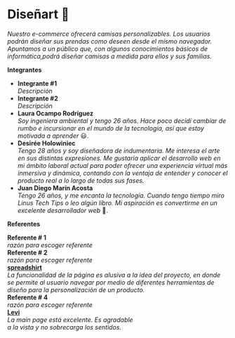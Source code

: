 # Diseñart :shirt:

_Nuestro e-commerce ofrecerá camisas personalizables. Los usuarios podrán diseñar sus prendas como deseen desde el mismo navegador. Apuntamos a un público que, con algunos conocimientos básicos de informática,podrá diseñar camisas a medida para ellos y sus familias._

**Integrantes**

- **Integrante #1**  
  _Descripción_
- **Integrante #2**  
  _Descripción_
- **Laura Ocampo Rodríguez**  
  _Soy ingeniera ambiental y tengo 26 años. Hace poco decidí cambiar de rumbo e incursionar en el mundo de la tecnología, así que estoy motivada a aprender_ :smiley:.
- **Desirée Holowiniec**  
  _Tengo 28 años y soy diseñadora de indumentaria. Me interesa el arte en sus distintas expresiones. Me gustaría aplicar el desarrollo web en mi ámbito laboral actual para poder ofrecer una experiencia virtual más inmersiva y dinámica, contando con la ventaja de entender y conocer el producto real a lo largo de todas sus fases._ 
- **Juan Diego Marín Acosta**  
  _Tengo 26 años, y me encanta la tecnología. Cuando tengo tiempo miro Linus Tech Tips o leo algún libro. Mi aspiración es convertirme en un excelente desarrollador web_ :mechanical_arm:.

**Referentes**

**Referente # 1**  
_razón para escoger referente_  
**Referente # 2**  
_razón para escoger referente_  
[**spreadshirt**](https://www.spreadshirt.es/)  
_La funcionalidad de la página es alusiva a la idea del proyecto, en donde se permite al usuario navegar por medio de diferentes herramientas de diseño para la personalización de un producto._  
**Referente # 4**  
_razón para escoger referente_  
[**Levi**](https://www.levi.com.co/)  
_La main page está excelente. Es agradable  
a la vista y no sobrecarga los sentidos._
